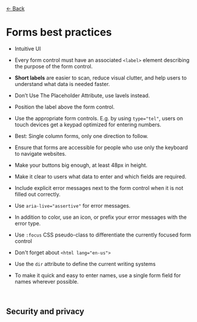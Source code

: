 [&larr; Back](./README.md)

# Forms best practices

- Intuitive UI

- Every form control must have an associated `<label>` element describing the purpose of the form control.

- **Short labels** are easier to scan, reduce visual clutter, and help users to understand what data is needed faster.

- Don’t Use The Placeholder Attribute, use lavels instead.

- Position the label above the form control.

- Use the appropriate form controls. E.g. by using `type="tel"`, users on touch devices get a keypad optimized for entering numbers.

- Best: Single column forms, only one direction to follow.

- Ensure that forms are accessible for people who use only the keyboard to navigate websites.

- Make your buttons big enough, at least 48px in height.

- Make it clear to users what data to enter and which fields are required.

- Include explicit error messages next to the form control when it is not filled out correctly.

- Use `aria-live="assertive"` for error messages.

- In addition to color, use an icon, or prefix your error messages with the error type.

- Use `:focus` CSS pseudo-class to differentiate the currently focused form control

- Don't forget about `<html lang="en-us">`

- Use the `dir` attribute to define the current writing systems

- To make it quick and easy to enter names, use a single form field for names wherever possible.

<br>

## Security and privacy

<br>
